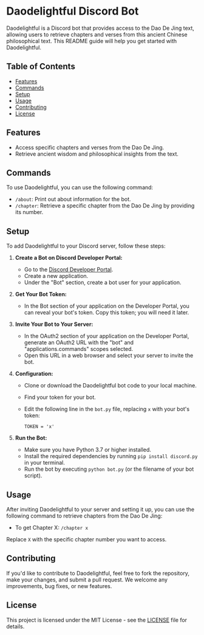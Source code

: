 # Daodelightful Discord Bot

Daodelightful is a Discord bot that provides access to the Dao De Jing text, allowing users to retrieve chapters and verses from this ancient Chinese philosophical text. This README guide will help you get started with Daodelightful.

## Table of Contents

- [Features](#features)
- [Commands](#commands)
- [Setup](#setup)
- [Usage](#usage)
- [Contributing](#contributing)
- [License](#license)

## Features

- Access specific chapters and verses from the Dao De Jing.
- Retrieve ancient wisdom and philosophical insights from the text.

## Commands

To use Daodelightful, you can use the following command:

- `/about`: Print out about information for the bot.
- `/chapter`: Retrieve a specific chapter from the Dao De Jing by providing its number.

## Setup

To add Daodelightful to your Discord server, follow these steps:

1. **Create a Bot on Discord Developer Portal:**

   - Go to the [Discord Developer Portal](https://discord.com/developers/applications).
   - Create a new application.
   - Under the "Bot" section, create a bot user for your application.

2. **Get Your Bot Token:**

   - In the Bot section of your application on the Developer Portal, you can reveal your bot's token. Copy this token; you will need it later.

3. **Invite Your Bot to Your Server:**

   - In the OAuth2 section of your application on the Developer Portal, generate an OAuth2 URL with the "bot" and "applications.commands" scopes selected.
   - Open this URL in a web browser and select your server to invite the bot.

4. **Configuration:**

   - Clone or download the Daodelightful bot code to your local machine.
   - Find your token for your bot.
   - Edit the following line in the `bot.py` file, replacing `x` with your bot's token:

     ```
     TOKEN = 'x'
     ```


5. **Run the Bot:**

   - Make sure you have Python 3.7 or higher installed.
   - Install the required dependencies by running `pip install discord.py` in your terminal.
   - Run the bot by executing `python bot.py` (or the filename of your bot script).

## Usage

After inviting Daodelightful to your server and setting it up, you can use the following command to retrieve chapters from the Dao De Jing:

- To get Chapter X: `/chapter x`

Replace `X` with the specific chapter number you want to access.

## Contributing

If you'd like to contribute to Daodelightful, feel free to fork the repository, make your changes, and submit a pull request. We welcome any improvements, bug fixes, or new features.

## License

This project is licensed under the MIT License - see the [LICENSE](LICENSE) file for details.
